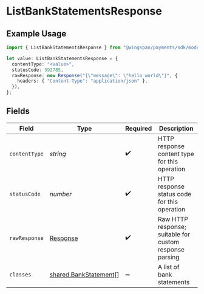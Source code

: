 # ListBankStatementsResponse

## Example Usage

```typescript
import { ListBankStatementsResponse } from "@wingspan/payments/sdk/models/operations";

let value: ListBankStatementsResponse = {
  contentType: "<value>",
  statusCode: 392785,
  rawResponse: new Response("{\"message\": \"hello world\"}", {
    headers: { "Content-Type": "application/json" },
  }),
};
```

## Fields

| Field                                                                 | Type                                                                  | Required                                                              | Description                                                           |
| --------------------------------------------------------------------- | --------------------------------------------------------------------- | --------------------------------------------------------------------- | --------------------------------------------------------------------- |
| `contentType`                                                         | *string*                                                              | :heavy_check_mark:                                                    | HTTP response content type for this operation                         |
| `statusCode`                                                          | *number*                                                              | :heavy_check_mark:                                                    | HTTP response status code for this operation                          |
| `rawResponse`                                                         | [Response](https://developer.mozilla.org/en-US/docs/Web/API/Response) | :heavy_check_mark:                                                    | Raw HTTP response; suitable for custom response parsing               |
| `classes`                                                             | [shared.BankStatement](../../../sdk/models/shared/bankstatement.md)[] | :heavy_minus_sign:                                                    | A list of bank statements                                             |